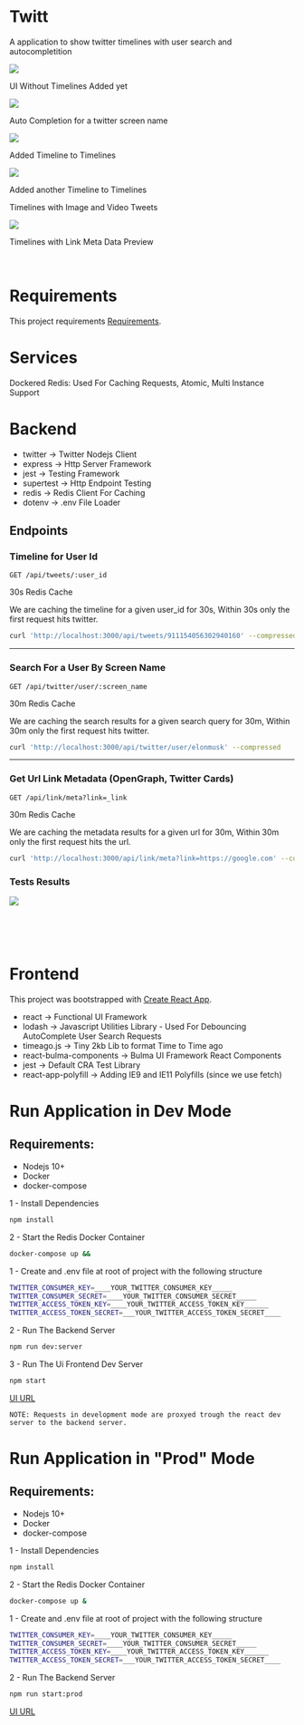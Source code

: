 
# Twitt 

A application to show twitter timelines with user search and autocompletition


![](./public/app-preview0.png)

UI Without Timelines Added yet

![](./public/app-preview1.png)

Auto Completion for a twitter screen name

![](./public/app-preview2.png)

Added Timeline to Timelines

![](./public/app-preview4.png)

Added another Timeline to Timelines

Timelines with Image and Video Tweets

![](./public/app-preview6.png)

Timelines with Link Meta Data Preview






<br/>

# Requirements

This project requirements [Requirements](./REQUIREMENTS.md).


# Services

Dockered Redis: Used For Caching Requests, Atomic, Multi Instance Support

# Backend


- twitter -> Twitter Nodejs Client
- express -> Http Server Framework
- jest -> Testing Framework
- supertest -> Http Endpoint Testing
- redis -> Redis Client For Caching
- dotenv -> .env File Loader


## Endpoints

### Timeline for User Id
```GET /api/tweets/:user_id```

30s Redis Cache

We are caching the timeline for a given user_id for 30s, Within 30s only the first request hits twitter.

```bash
curl 'http://localhost:3000/api/tweets/911154056302940160' --compressed
```

---

### Search For a User By Screen Name 
```GET /api/twitter/user/:screen_name```

30m Redis Cache

We are caching the search results for a given search query for 30m, Within 30m only the first request hits twitter.

```bash
curl 'http://localhost:3000/api/twitter/user/elonmusk' --compressed
```

---

### Get Url Link Metadata (OpenGraph, Twitter Cards)

```GET /api/link/meta?link=_link```

30m Redis Cache

We are caching the metadata results for a given url for 30m, Within 30m only the first request hits the url.

```bash
curl 'http://localhost:3000/api/link/meta?link=https://google.com' --compressed
```
### Tests Results

![](./public/backend-test-results.png)

<br/>
<br/>
<br/>

# Frontend

This project was bootstrapped with [Create React App](./CRA-README.md).

- react -> Functional UI Framework
- lodash  -> Javascript Utilities Library - Used For Debouncing AutoComplete User Search Requests
- timeago.js -> Tiny 2kb Lib to format Time to Time ago
- react-bulma-components -> Bulma UI Framework React Components
- jest -> Default CRA Test Library
- react-app-polyfill -> Adding IE9 and IE11 Polyfills (since we use fetch)





# Run Application in Dev Mode

## Requirements:

- Nodejs 10+
- Docker
- docker-compose

1 - Install Dependencies
```bash
npm install
```

2 - Start the Redis Docker Container
```bash
docker-compose up &&
```

1 - Create and .env file at root of project with the following structure 
```bash
TWITTER_CONSUMER_KEY=____YOUR_TWITTER_CONSUMER_KEY_____
TWITTER_CONSUMER_SECRET=____YOUR_TWITTER_CONSUMER_SECRET_____
TWITTER_ACCESS_TOKEN_KEY=____YOUR_TWITTER_ACCESS_TOKEN_KEY______
TWITTER_ACCESS_TOKEN_SECRET=___YOUR_TWITTER_ACCESS_TOKEN_SECRET____
```

2 - Run The Backend Server
```bash
npm run dev:server
```

3 - Run The Ui Frontend Dev Server
```bash
npm start
```

[UI URL](http://localhost:3000)

```
NOTE: Requests in development mode are proxyed trough the react dev server to the backend server.
```



# Run Application in "Prod" Mode

## Requirements:

- Nodejs 10+
- Docker
- docker-compose

1 - Install Dependencies
```bash
npm install
```

2 - Start the Redis Docker Container
```bash
docker-compose up &
```

1 - Create and .env file at root of project with the following structure 
```bash
TWITTER_CONSUMER_KEY=____YOUR_TWITTER_CONSUMER_KEY_____
TWITTER_CONSUMER_SECRET=____YOUR_TWITTER_CONSUMER_SECRET_____
TWITTER_ACCESS_TOKEN_KEY=____YOUR_TWITTER_ACCESS_TOKEN_KEY______
TWITTER_ACCESS_TOKEN_SECRET=___YOUR_TWITTER_ACCESS_TOKEN_SECRET____
```

2 - Run The Backend Server
```bash
npm run start:prod
```

[UI URL](http://localhost:9990)

